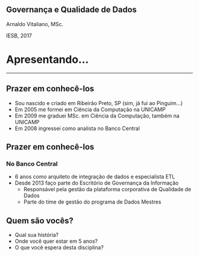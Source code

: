 ## Governança e Qualidade de Dados

Arnaldo Vitaliano, MSc.

IESB, 2017

# Apresentando...

---

## Prazer em conhecê-los

 * Sou nascido e criado em Ribeirão Preto, SP
 (sim, já fui ao Pinguim...)
 * Em 2005 me formei em Ciência da Computação na UNICAMP
 * Em 2009 me graduei MSc. em Ciência da Computação, também na UNICAMP
 * Em 2008 ingressei como analista no Banco Central

## Prazer em conhecê-los

### No Banco Central
* 6 anos como arquiteto de integração de dados e especialista ETL
* Desde 2013 faço parte do Escritório de Governança da Informação
     * Responsável pela gestão da plataforma corporativa de Qualidade de Dados
     * Parte do time de gestão do programa de Dados Mestres 

## Quem são vocês?

* Qual sua história?
* Onde você quer estar em 5 anos?
* O que você espera desta disciplina?


